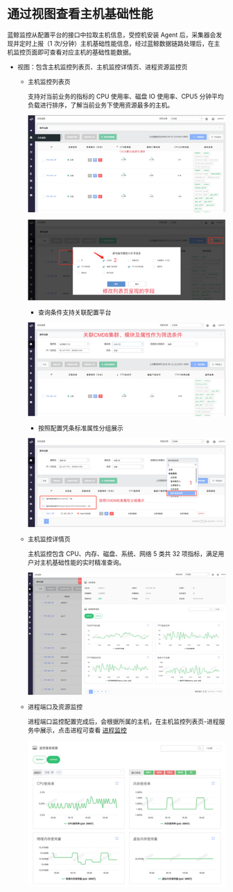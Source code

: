 # 通过视图查看主机基础性能

蓝鲸监控从配置平台的接口中拉取主机信息，受控机安装 Agent 后，采集器会发现并定时上报（1 次/分钟）主机基础性能信息，经过蓝鲸数据链路处理后，在主机监控页面即可查看对应主机的基础性能数据。

- 视图：包含主机监控列表页、主机监控详情页、进程资源监控页

  - 主机监控列表页

    支持对当前业务的指标的 CPU 使用率、磁盘 IO 使用率、CPU5 分钟平均负载进行排序，了解当前业务下使用资源最多的主机。

    ![](../../assets/15367262171256.jpg)

    ![](../../assets/15367265482031.jpg)

    - 查询条件支持关联配置平台

    ![](../../assets/15367266647004.jpg)

    - 按照配置凭条标准属性分组展示

    ![](../../assets/15367437077809.jpg)

  - 主机监控详情页

    主机监控包含 CPU、内存、磁盘、系统、网络 5 类共 32 项指标，满足用户对主机基础性能的实时精准查询。

    ![](../../assets/15367418510768.jpg)

  - 进程端口及资源监控

    进程端口监控配置完成后，会根据所属的主机，在主机监控列表页-进程服务中展示，点击进程可查看 [进程监控](5.1/蓝鲸监控/快速入门/进程监控/process_monitor_front.md)

    ![](../../assets/15367426268275.jpg)
